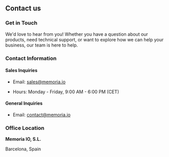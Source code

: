 ## Contact us

### Get in Touch

We'd love to hear from you! Whether you have a question about our products, need technical support, or want to explore how we can help your business, our team is here to help.

### Contact Information

#### Sales Inquiries
- Email: <a href="mailto:sales&#64;memoria&#46;io">sales&#64;memoria&#46;io</a>

- Hours: Monday - Friday, 9:00 AM - 6:00 PM (CET)


#### General Inquiries

- Email: <a href="mailto:contact&#64;memoria&#46;io">contact&#64;memoria&#46;io</a>

### Office Location

**Memoria IO, S.L.**  

Barcelona, Spain
